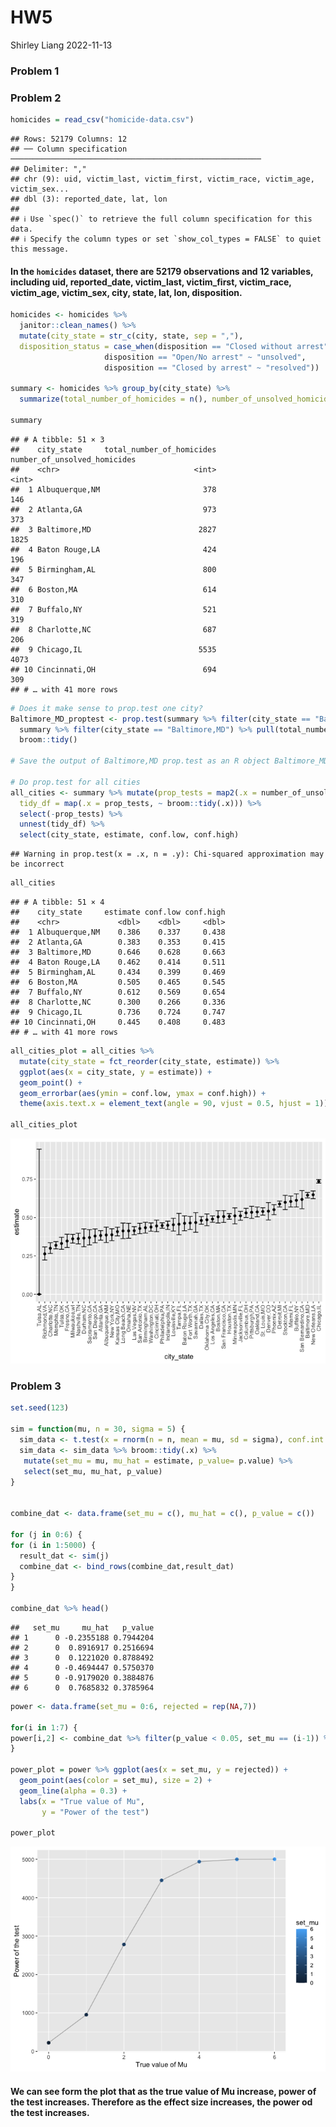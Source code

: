 HW5
================
Shirley Liang
2022-11-13

### Problem 1

### Problem 2

``` r
homicides = read_csv("homicide-data.csv")
```

    ## Rows: 52179 Columns: 12
    ## ── Column specification ────────────────────────────────────────────────────────
    ## Delimiter: ","
    ## chr (9): uid, victim_last, victim_first, victim_race, victim_age, victim_sex...
    ## dbl (3): reported_date, lat, lon
    ## 
    ## ℹ Use `spec()` to retrieve the full column specification for this data.
    ## ℹ Specify the column types or set `show_col_types = FALSE` to quiet this message.

#### In the `homicides` dataset, there are 52179 observations and 12 variables, including uid, reported_date, victim_last, victim_first, victim_race, victim_age, victim_sex, city, state, lat, lon, disposition.

``` r
homicides <- homicides %>% 
  janitor::clean_names() %>% 
  mutate(city_state = str_c(city, state, sep = ","),
  disposition_status = case_when(disposition == "Closed without arrest" ~ "unsolved",
                     disposition == "Open/No arrest" ~ "unsolved",
                     disposition == "Closed by arrest" ~ "resolved")) 

summary <- homicides %>% group_by(city_state) %>% 
  summarize(total_number_of_homicides = n(), number_of_unsolved_homicides = sum(disposition_status == "unsolved")) 

summary
```

    ## # A tibble: 51 × 3
    ##    city_state     total_number_of_homicides number_of_unsolved_homicides
    ##    <chr>                              <int>                        <int>
    ##  1 Albuquerque,NM                       378                          146
    ##  2 Atlanta,GA                           973                          373
    ##  3 Baltimore,MD                        2827                         1825
    ##  4 Baton Rouge,LA                       424                          196
    ##  5 Birmingham,AL                        800                          347
    ##  6 Boston,MA                            614                          310
    ##  7 Buffalo,NY                           521                          319
    ##  8 Charlotte,NC                         687                          206
    ##  9 Chicago,IL                          5535                         4073
    ## 10 Cincinnati,OH                        694                          309
    ## # … with 41 more rows

``` r
# Does it make sense to prop.test one city?
Baltimore_MD_proptest <- prop.test(summary %>% filter(city_state == "Baltimore,MD") %>% pull(number_of_unsolved_homicides), 
  summary %>% filter(city_state == "Baltimore,MD") %>% pull(total_number_of_homicides)) %>% 
  broom::tidy()

# Save the output of Baltimore,MD prop.test as an R object Baltimore_MD_proptest.

# Do prop.test for all cities
all_cities <- summary %>% mutate(prop_tests = map2(.x = number_of_unsolved_homicides, .y = total_number_of_homicides, ~ prop.test(x = .x, n = .y)),
  tidy_df = map(.x = prop_tests, ~ broom::tidy(.x))) %>% 
  select(-prop_tests) %>% 
  unnest(tidy_df) %>% 
  select(city_state, estimate, conf.low, conf.high)
```

    ## Warning in prop.test(x = .x, n = .y): Chi-squared approximation may be incorrect

``` r
all_cities
```

    ## # A tibble: 51 × 4
    ##    city_state     estimate conf.low conf.high
    ##    <chr>             <dbl>    <dbl>     <dbl>
    ##  1 Albuquerque,NM    0.386    0.337     0.438
    ##  2 Atlanta,GA        0.383    0.353     0.415
    ##  3 Baltimore,MD      0.646    0.628     0.663
    ##  4 Baton Rouge,LA    0.462    0.414     0.511
    ##  5 Birmingham,AL     0.434    0.399     0.469
    ##  6 Boston,MA         0.505    0.465     0.545
    ##  7 Buffalo,NY        0.612    0.569     0.654
    ##  8 Charlotte,NC      0.300    0.266     0.336
    ##  9 Chicago,IL        0.736    0.724     0.747
    ## 10 Cincinnati,OH     0.445    0.408     0.483
    ## # … with 41 more rows

``` r
all_cities_plot = all_cities %>% 
  mutate(city_state = fct_reorder(city_state, estimate)) %>% 
  ggplot(aes(x = city_state, y = estimate)) +
  geom_point() +
  geom_errorbar(aes(ymin = conf.low, ymax = conf.high)) + 
  theme(axis.text.x = element_text(angle = 90, vjust = 0.5, hjust = 1))

all_cities_plot
```

![](HW5_files/figure-gfm/plot-1.png)<!-- -->

### Problem 3

``` r
set.seed(123)

sim = function(mu, n = 30, sigma = 5) {
  sim_data <- t.test(x = rnorm(n = n, mean = mu, sd = sigma), conf.int = 0.95)
  sim_data <- sim_data %>% broom::tidy(.x) %>% 
   mutate(set_mu = mu, mu_hat = estimate, p_value= p.value) %>% 
   select(set_mu, mu_hat, p_value)
}


combine_dat <- data.frame(set_mu = c(), mu_hat = c(), p_value = c())

for (j in 0:6) { 
for (i in 1:5000) {
  result_dat <- sim(j)
  combine_dat <- bind_rows(combine_dat,result_dat)
}
}

combine_dat %>% head()
```

    ##   set_mu     mu_hat   p_value
    ## 1      0 -0.2355188 0.7944204
    ## 2      0  0.8916917 0.2516694
    ## 3      0  0.1221020 0.8788492
    ## 4      0 -0.4694447 0.5750370
    ## 5      0 -0.9179020 0.3884876
    ## 6      0  0.7685832 0.3785964

``` r
power <- data.frame(set_mu = 0:6, rejected = rep(NA,7))

for(i in 1:7) {
power[i,2] <- combine_dat %>% filter(p_value < 0.05, set_mu == (i-1)) %>% count()
}

power_plot = power %>% ggplot(aes(x = set_mu, y = rejected)) +
  geom_point(aes(color = set_mu), size = 2) +
  geom_line(alpha = 0.3) +
  labs(x = "True value of Mu",
       y = "Power of the test")

power_plot
```

![](HW5_files/figure-gfm/sim%20plot-1.png)<!-- -->

#### We can see form the plot that as the true value of Mu increase, power of the test increases. Therefore as the effect size increases, the power od the test increases.
